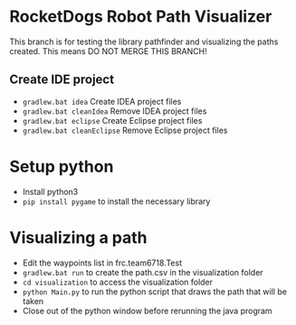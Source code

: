 # RocketDogs Robot Path Visualizer
This branch is for testing the library pathfinder and visualizing the
paths created. This means DO NOT MERGE THIS BRANCH!

## Create IDE project
- ```gradlew.bat idea``` Create IDEA project files
- ```gradlew.bat cleanIdea``` Remove IDEA project files
- ```gradlew.bat eclipse``` Create Eclipse project files
- ```gradlew.bat cleanEclipse``` Remove Eclipse project files

# Setup python
- Install python3
- `pip install pygame` to install the necessary library

# Visualizing a path
- Edit the waypoints list in frc.team6718.Test
- `gradlew.bat run` to create the path.csv in the visualization folder
- `cd visualization` to access the visualization folder
- `python Main.py` to run the python script that draws the path that will be taken
- Close out of the python window before rerunning the java program